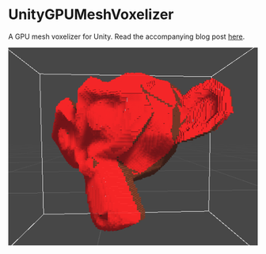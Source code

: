 # UnityGPUMeshVoxelizer
A GPU mesh voxelizer for Unity. Read the accompanying blog post [here](https://bronsonzgeb.com/index.php/2021/06/13/gpu-mesh-voxelizer-part-4/).

![Example](https://github.com/bzgeb/UnityGPUMeshVoxelizerPart4/blob/main/Screenshots/RotatedVoxelMonkey.png)
